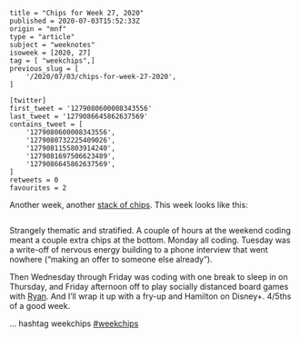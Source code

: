 ```
title = "Chips for Week 27, 2020"
published = 2020-07-03T15:52:33Z
origin = "mnf"
type = "article"
subject = "weeknotes"
isoweek = [2020, 27]
tag = [ "weekchips",]
previous_slug = [
    '/2020/07/03/chips-for-week-27-2020',
]

[twitter]
first_tweet = '1279080600008343556'
last_tweet = '1279086645862637569'
contains_tweet = [
    '1279080600008343556',
    '1279080732225409026',
    '1279081155803914240',
    '1279081697506623489',
    '1279086645862637569',
]
retweets = 0
favourites = 2
```

Another week, another [stack of chips](/2020/06/19/my-week-in-poker-chips).
This week looks like this:

<p class='image'><img src='https://mnf.m17s.net/2020/07/03/EcA1IqMWoAEZo_i.jpg' alt=''></p>

Strangely thematic and stratified. A couple of hours at the weekend coding
meant a couple extra chips at the bottom. Monday all coding. Tuesday was a
write-off of nervous energy building to a phone interview that went nowhere
(“making an offer to someone else already”).

Then Wednesday through Friday was coding with one break to sleep in on
Thursday, and Friday afternoon off to play socially distanced board games with
[Ryan](https://twitter.com/rnalexander). And I’ll wrap it up with a fry-up and
Hamilton on Disney+. 4/5ths of a good week.

… hashtag weekchips [#weekchips](/tags/weekchips/)

